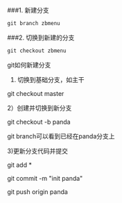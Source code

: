 ###1. 新建分支
```javascript
git branch zbmenu
```

###2. 切换到新建的分支
```javascript
git checkout zbmenu
```
git如何新建分支
1) 切换到基础分支，如主干

git checkout master

2）创建并切换到新分支

git checkout -b panda

git branch可以看到已经在panda分支上

3)更新分支代码并提交

git add *

git commit -m "init panda"

git push origin panda